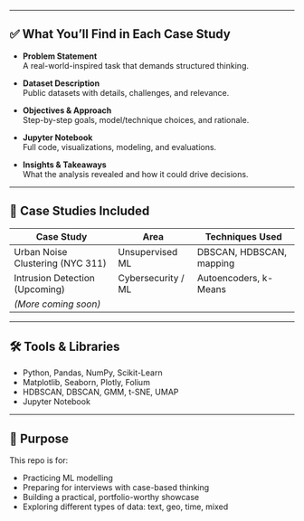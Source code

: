 
---

## ✅ What You’ll Find in Each Case Study

- **Problem Statement**  
  A real-world-inspired task that demands structured thinking.

- **Dataset Description**  
  Public datasets with details, challenges, and relevance.

- **Objectives & Approach**  
  Step-by-step goals, model/technique choices, and rationale.

- **Jupyter Notebook**  
  Full code, visualizations, modeling, and evaluations.

- **Insights & Takeaways**  
  What the analysis revealed and how it could drive decisions.

---

## 🚀 Case Studies Included

| Case Study                        | Area                | Techniques Used          |
|----------------------------------|---------------------|--------------------------|
| Urban Noise Clustering (NYC 311) | Unsupervised ML     | DBSCAN, HDBSCAN, mapping |
| Intrusion Detection (Upcoming)   | Cybersecurity / ML  | Autoencoders, k-Means    |
| *(More coming soon)*             |                     |                          |

---

## 🛠️ Tools & Libraries

- Python, Pandas, NumPy, Scikit-Learn
- Matplotlib, Seaborn, Plotly, Folium
- HDBSCAN, DBSCAN, GMM, t-SNE, UMAP
- Jupyter Notebook

---

## 🧭 Purpose

This repo is for:

- Practicing ML modelling
- Preparing for interviews with case-based thinking
- Building a practical, portfolio-worthy showcase
- Exploring different types of data: text, geo, time, mixed
